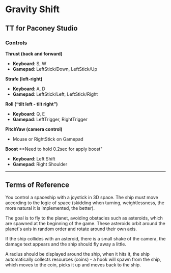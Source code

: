 # Gravity Shift

## TT for Paconey Studio

### Controls

**Thrust (back and forward)**  
- **Keyboard**: S, W  
- **Gamepad**: LeftStick/Down, LeftStick/Up  

**Strafe (left-right)**  
- **Keyboard**: A, D  
- **Gamepad**: LeftStick/Left, LeftStick/Right  

**Roll (“tilt left - tilt right”)**  
- **Keyboard**: Q, E  
- **Gamepad**: LeftTrigger, RightTrigger  

**PitchYaw (camera control)**  
- Mouse or RightStick on Gamepad  

**Boost**
**Need to hold 0.2sec for apply boost"
- **Keyboard**: Left Shift  
- **Gamepad**: Right Shoulder  

---

## Terms of Reference

You control a spaceship with a joystick in 3D space. The ship must move according to the logic of space (skidding when turning, weightlessness, the more natural it is implemented, the better). 

The goal is to fly to the planet, avoiding obstacles such as asteroids, which are spawned at the beginning of the game. These asteroids orbit around the planet's axis in random order and rotate around their own axis. 

If the ship collides with an asteroid, there is a small shake of the camera, the damage text appears and the ship should fly away a little.

A radius should be displayed around the ship, when it hits it, the ship automatically collects resources (coins) - a hook will spawn from the ship, which moves to the coin, picks it up and moves back to the ship.
